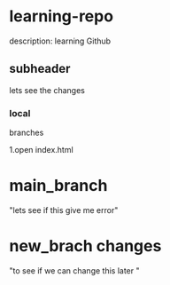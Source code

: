 # learning-repo
description: learning Github


## subheader
lets see the changes


### local
branches

1.open index.html

# main_branch
"lets see if this give me error"
# new_brach changes
"to see if we can change this later "
